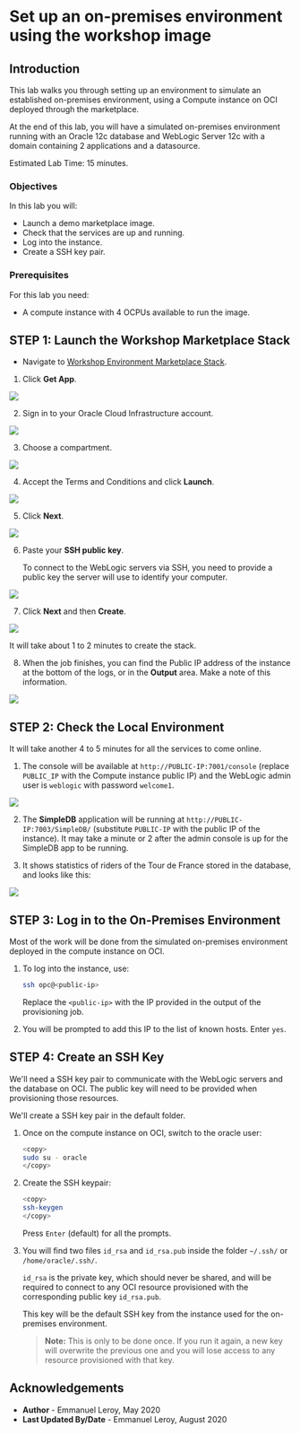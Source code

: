 # Set up an on-premises environment using the workshop image

## Introduction

This lab walks you through setting up an environment to simulate an established on-premises environment, using a Compute instance on OCI deployed through the marketplace.

At the end of this lab, you will have a simulated on-premises environment running with an Oracle 12c database and WebLogic Server 12c with a domain containing 2 applications and a datasource.

Estimated Lab Time: 15 minutes.

### Objectives

In this lab you will:

- Launch a demo marketplace image.
- Check that the services are up and running.
- Log into the instance.
- Create a SSH key pair.

### Prerequisites

For this lab you need:

- A compute instance with 4 OCPUs available to run the image.

## **STEP 1:** Launch the Workshop Marketplace Stack

- Navigate to [Workshop Environment Marketplace Stack](https://cloudmarketplace.oracle.com/marketplace/listing/82173888).

1. Click **Get App**.

  ![](./images/get-app.png " ")

2. Sign in to your Oracle Cloud Infrastructure account.

  ![](./images/sign-in.png " ")

3. Choose a compartment.

  ![](./images/wls-workshop-mp1.png " ")

4. Accept the Terms and Conditions and click **Launch**.

  ![](./images/wls-workshop-mp2.png " ")

5. Click **Next**.

  ![](./images/next.png " ")

6. Paste your **SSH public key**.

   To connect to the WebLogic servers via SSH, you need to provide a public key the server will use to identify your computer.

  ![](./images/ssh-key.png " ")

7. Click **Next** and then **Create**.

  ![](./images/job-running.png " ")

  It will take about 1 to 2 minutes to create the stack.

8. When the job finishes, you can find the Public IP address of the instance at the bottom of the logs, or in the **Output** area. Make a note of this information.

  ![](./images/job-output.png " ")

## **STEP 2:**  Check the Local Environment

It will take another 4 to 5 minutes for all the services to come online.

1. The console will be available at `http://PUBLIC-IP:7001/console` (replace `PUBLIC_IP` with the Compute instance public IP) and the WebLogic admin user is `weblogic` with password `welcome1`.

  ![](./images/localhost-admin-console.png " ")

2. The **SimpleDB** application will be running at `http://PUBLIC-IP:7003/SimpleDB/` (substitute `PUBLIC-IP` with the public IP of the instance). It may take a minute or 2 after the admin console is up for the SimpleDB app to be running.

3. It shows statistics of riders of the Tour de France stored in the database, and looks like this:

  ![](./images/localhost-simpledb-app.png " ")

## **STEP 3:** Log in to the On-Premises Environment

Most of the work will be done from the simulated on-premises environment deployed in the compute instance on OCI.

1. To log into the instance, use:

    ```bash
    ssh opc@<public-ip>
    ```

    Replace the `<public-ip>` with the IP provided in the output of the provisioning job.

2. You will be prompted to add this IP to the list of known hosts. Enter `yes`.

## **STEP 4:** Create an SSH Key

We'll need a SSH key pair to communicate with the WebLogic servers and the database on OCI. The public key will need to be provided when provisioning those resources.

We'll create a SSH key pair in the default folder.

1. Once on the compute instance on OCI, switch to the oracle user:

    ```bash
    <copy>
    sudo su - oracle
    </copy>
    ```

2. Create the SSH keypair:

    ```bash
    <copy>
    ssh-keygen
    </copy>
    ```
    Press `Enter` (default) for all the prompts.

3. You will find two files `id_rsa` and `id_rsa.pub` inside the folder `~/.ssh/` or `/home/oracle/.ssh/`.

    `id_rsa` is the private key, which should never be shared, and will be required to connect to any OCI resource provisioned with the corresponding public key `id_rsa.pub`.

    This key will be the default SSH key from the instance used for the on-premises environment.

    > **Note:** This is only to be done once. If you run it again, a new key will overwrite the previous one and you will lose access to any resource provisioned with that key.

## Acknowledgements

 - **Author** - Emmanuel Leroy, May 2020
 - **Last Updated By/Date** - Emmanuel Leroy, August 2020
